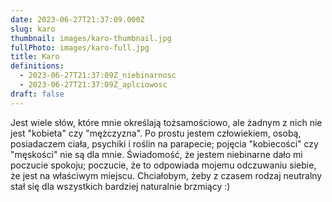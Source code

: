 ```yaml
---
date: 2023-06-27T21:37:09.000Z
slug: karo
thumbnail: images/karo-thumbnail.jpg
fullPhoto: images/karo-full.jpg
title: Karo
definitions:
  - 2023-06-27T21:37:09Z_niebinarnosc
  - 2023-06-27T21:37:09Z_aplciowosc
draft: false
---
```

Jest wiele słów, które mnie określają tożsamościowo, ale żadnym z nich nie jest "kobieta" czy "mężczyzna". Po prostu jestem człowiekiem, osobą, posiadaczem ciała, psychiki i roślin na parapecie; pojęcia "kobiecości" czy "męskości" nie są dla mnie. Świadomość, że jestem niebinarne dało mi poczucie spokoju; poczucie, że to odpowiada mojemu odczuwaniu siebie, że jest na właściwym miejscu. Chciałobym, żeby z czasem rodzaj neutralny stał się dla wszystkich bardziej naturalnie brzmiący :)